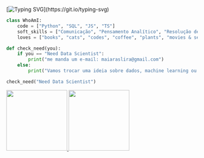 

[![Typing SVG](https://readme-typing-svg.herokuapp.com?font=Fira+Code&pause=1000&color=C00F98&width=600&lines=Ol%C3%A1+%F0%9F%91%8B+sou+a+Maiara+Lira+%F0%9F%91%A9%F0%9F%8F%BB%E2%80%8D%F0%9F%92%BB%F0%9F%93%9A;Sou+acad%C3%AAmica+de+Sistemas+de+Informa%C3%A7%C3%A3o;Sejam+muito+bem-vindos(as)+!!!)](https://git.io/typing-svg)

```python
class WhoAmI:
    code = ["Python", "SQL", "JS", "TS"]
    soft_skills = ["Comunicação", "Pensamento Analítico", "Resolução de Problemas", "Foco em resultado", "Criatividade"]
    loves = ["books", "cats", "codes", "coffee", "plants", "movies & series"]

def check_need(you):
    if you == "Need Data Scientist":
        print("me manda um e-mail: maiaraslira@gmail.com")
    else:
        print("Vamos trocar uma ideia sobre dados, machine learning ou IA! 🚀")

check_need("Need Data Scientist")
```


<div>
  <a href="https://github.com/MaiLira">
  <img height="160px" src="https://github-readme-stats.vercel.app/api?username=MaiLira&theme=onedark&hide_border=false&include_all_commits=false&count_private=false"/>
  <img height="160px" src="https://github-readme-streak-stats.herokuapp.com/?user=MaiLira&theme=onedark&hide_border=false"/>
</div>


